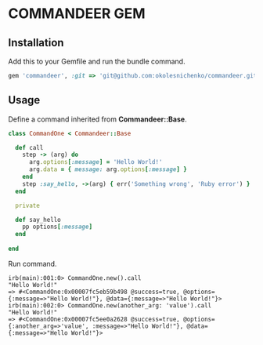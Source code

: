 # COMMANDEER GEM

Installation
------------
Add this to your Gemfile and run the bundle command.


```ruby
gem 'commandeer', :git => 'git@github.com:okolesnichenko/commandeer.git', require: true
```

Usage
------------
Define a command inherited from __Commandeer::Base__.

```ruby
class CommandOne < Commandeer::Base

  def call
    step -> (arg) do
      arg.options[:message] = 'Hello World!'
      arg.data = { message: arg.options[:message] }
    end
    step :say_hello, ->(arg) { err('Something wrong', 'Ruby error') }
  end

  private

  def say_hello
    pp options[:message]
  end
  
end
```

Run command.

```
irb(main):001:0> CommandOne.new().call
"Hello World!"
=> #<CommandOne:0x00007fc5eb59b498 @success=true, @options={:message=>"Hello World!"}, @data={:message=>"Hello World!"}>
irb(main):002:0> CommandOne.new(another_arg: 'value').call
"Hello World!"
=> #<CommandOne:0x00007fc5ee0a2628 @success=true, @options={:another_arg=>'value', :message=>"Hello World!"}, @data={:message=>"Hello World!"}>
```
